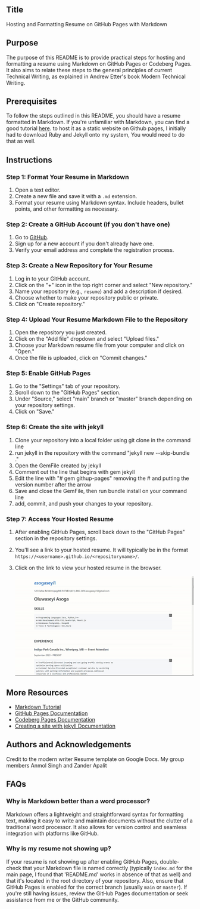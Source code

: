 ## Title
Hosting and Formatting Resume on GitHub Pages with Markdown

## Purpose
The purpose of this README is to provide practical steps for hosting and formatting a resume using Markdown on GitHub Pages or Codeberg Pages. It also aims to relate these steps to the general principles of current Technical Writing, as explained in Andrew Etter's book Modern Technical Writing.

## Prerequisites
To follow the steps outlined in this README, you should have a resume formatted in Markdown. If you're unfamiliar with Markdown, you can find a good tutorial [here](https://www.markdowntutorial.com/).
to host it as a static website on Github pages, I initially had to download Ruby and Jekyll onto my system, You would need to do that as well.

## Instructions
### Step 1: Format Your Resume in Markdown
1. Open a text editor.
2. Create a new file and save it with a `.md` extension.
3. Format your resume using Markdown syntax. Include headers, bullet points, and other formatting as necessary.

### Step 2: Create a GitHub Account (if you don't have one)
1. Go to [GitHub](https://github.com/).
2. Sign up for a new account if you don't already have one.
3. Verify your email address and complete the registration process.

### Step 3: Create a New Repository for Your Resume
1. Log in to your GitHub account.
2. Click on the "+" icon in the top right corner and select "New repository."
3. Name your repository (e.g., `resume`) and add a description if desired.
4. Choose whether to make your repository public or private.
5. Click on "Create repository."

### Step 4: Upload Your Resume Markdown File to the Repository
1. Open the repository you just created.
2. Click on the "Add file" dropdown and select "Upload files."
3. Choose your Markdown resume file from your computer and click on "Open."
4. Once the file is uploaded, click on "Commit changes."

### Step 5: Enable GitHub Pages
1. Go to the "Settings" tab of your repository.
2. Scroll down to the "GitHub Pages" section.
3. Under "Source," select "main" branch or "master" branch depending on your repository settings.
4. Click on "Save."

### Step 6: Create the site with jekyll
1. Clone your repository into a local folder using git clone in the command line
2. run jekyll in the repository with the command "jekyll new --skip-bundle ."
3. Open the GemFile created by jekyll
4. Comment out the line that begins with gem jekyll
5. Edit the line with "# gem githup-pages" removing the # and putting the version number after the arrow
6. Save and close the GemFile, then run bundle install on your command line
7. add, commit, and push your changes to your repository. 

### Step 7: Access Your Hosted Resume
1. After enabling GitHub Pages, scroll back down to the "GitHub Pages" section in the repository settings.
2. You'll see a link to your hosted resume. It will typically be in the format `https://<username>.github.io/<repositoryname>/`.
3. Click on the link to view your hosted resume in the browser.
   
   ![This is how mine turned out](resume.gif)

## More Resources
- [Markdown Tutorial](https://www.markdowntutorial.com/)
- [GitHub Pages Documentation](https://docs.github.com/en/pages)
- [Codeberg Pages Documentation](https://docs.codeberg.org/codeberg-pages/)
- [Creating a site with jekyll Documentation](https://docs.github.com/en/pages/setting-up-a-github-pages-site-with-jekyll/creating-a-github-pages-site-with-jekyll)


## Authors and Acknowledgements
Credit to the modern writer Resume template on Google Docs.
My group members Anmol Singh and Zander Apalit



## FAQs
### Why is Markdown better than a word processor?
Markdown offers a lightweight and straightforward syntax for formatting text, making it easy to write and maintain documents without the clutter of a traditional word processor. It also allows for version control and seamless integration with platforms like GitHub.

### Why is my resume not showing up?
If your resume is not showing up after enabling GitHub Pages, double-check that your Markdown file is named correctly (typically `index.md` for the main page, I found that 'README.md' works in absence of that as well) and that it's located in the root directory of your repository. Also, ensure that GitHub Pages is enabled for the correct branch (usually `main` or `master`). If you're still having issues, review the GitHub Pages documentation or seek assistance from me or the GitHub community.
